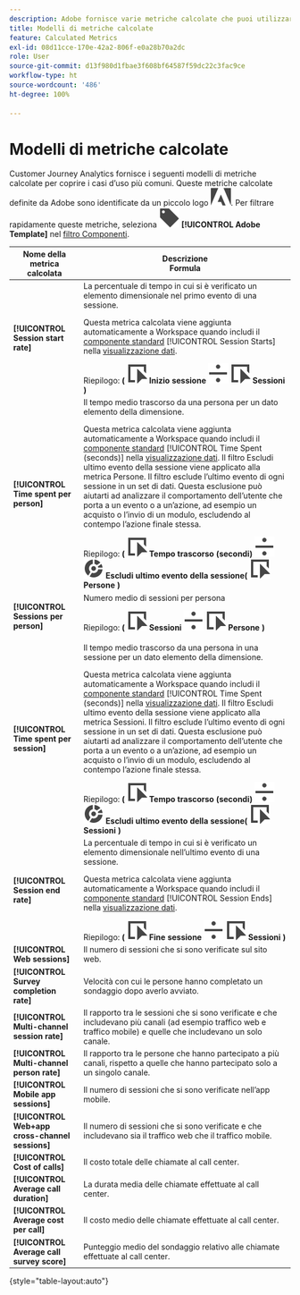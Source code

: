 ```yaml
---
description: Adobe fornisce varie metriche calcolate che puoi utilizzare. In questa pagina sono elencate tali metriche e i loro utilizzi previsti.
title: Modelli di metriche calcolate
feature: Calculated Metrics
exl-id: 08d11cce-170e-42a2-806f-e0a28b70a2dc
role: User
source-git-commit: d13f980d1fbae3f608bf64587f59dc22c3fac9ce
workflow-type: ht
source-wordcount: '486'
ht-degree: 100%

---
```


# Modelli di metriche calcolate

Customer Journey Analytics fornisce i seguenti modelli di metriche calcolate per coprire i casi d’uso più comuni. Queste metriche calcolate definite da Adobe sono identificate da un piccolo logo ![AdobeLogoSmall](/help/assets/icons/AdobeLogoSmall.svg). Per filtrare rapidamente queste metriche, seleziona ![Etichetta](/help/assets/icons/Label.svg) **[!UICONTROL Adobe Template]** nel [filtro Componenti](/help/components/overview.md#filter).

| Nome della metrica calcolata | Descrizione<br/>Formula |
|---------|----------|
| **[!UICONTROL Session start rate]** | La percentuale di tempo in cui si è verificato un elemento dimensionale nel primo evento di una sessione.<p>Questa metrica calcolata viene aggiunta automaticamente a Workspace quando includi il [componente standard](/help/data-views/component-reference.md) [!UICONTROL Session Starts] nella [visualizzazione dati](/help/data-views/create-dataview.md).</p>Riepilogo: **(** ![Evento](/help/assets/icons/Event.svg) **Inizio sessione** ![Dividi](/help/assets/icons/Divide.svg) ![Evento](/help/assets/icons/Event.svg) **Sessioni** **)** |
| **[!UICONTROL Time spent per person]** | Il tempo medio trascorso da una persona per un dato elemento della dimensione.<p>Questa metrica calcolata viene aggiunta automaticamente a Workspace quando includi il [componente standard](/help/data-views/component-reference.md) [!UICONTROL Time Spent (seconds)] nella [visualizzazione dati](/help/data-views/create-dataview.md). Il filtro Escludi ultimo evento della sessione viene applicato alla metrica Persone. Il filtro esclude l’ultimo evento di ogni sessione in un set di dati. Questa esclusione può aiutarti ad analizzare il comportamento dell’utente che porta a un evento o a un’azione, ad esempio un acquisto o l’invio di un modulo, escludendo al contempo l’azione finale stessa.</p>Riepilogo: **(** ![Evento](/help/assets/icons/Event.svg) **Tempo trascorso (secondi)** ![Dividi](/help/assets/icons/Divide.svg) ![Segmentazione](/help/assets/icons/Segmentation.svg) **Escludi ultimo evento della sessione(** ![Evento](/help/assets/icons/Event.svg) **Persone )** |
| **[!UICONTROL Sessions per person]** | Numero medio di sessioni per persona<p>Riepilogo: **(** ![Evento](/help/assets/icons/Event.svg) **Sessioni** ![Dividi](/help/assets/icons/Divide.svg) ![Evento](/help/assets/icons/Event.svg) **Persone** **)** |
| **[!UICONTROL Time spent per session]** | Il tempo medio trascorso da una persona in una sessione per un dato elemento della dimensione.<p>Questa metrica calcolata viene aggiunta automaticamente a Workspace quando includi il [componente standard](/help/data-views/component-reference.md) [!UICONTROL Time Spent (seconds)] nella [visualizzazione dati](/help/data-views/create-dataview.md). Il filtro Escludi ultimo evento della sessione viene applicato alla metrica Sessioni. Il filtro esclude l’ultimo evento di ogni sessione in un set di dati. Questa esclusione può aiutarti ad analizzare il comportamento dell’utente che porta a un evento o a un’azione, ad esempio un acquisto o l’invio di un modulo, escludendo al contempo l’azione finale stessa.</p>Riepilogo: **(** ![Evento](/help/assets/icons/Event.svg) **Tempo trascorso (secondi)** ![Dividi](/help/assets/icons/Divide.svg) ![Segmentazione](/help/assets/icons/Segmentation.svg) **Escludi ultimo evento della sessione(** ![Evento](/help/assets/icons/Event.svg) **Sessioni )** |
| **[!UICONTROL Session end rate]** | La percentuale di tempo in cui si è verificato un elemento dimensionale nell’ultimo evento di una sessione. <p>Questa metrica calcolata viene aggiunta automaticamente a Workspace quando includi il [componente standard](/help/data-views/component-reference.md) [!UICONTROL Session Ends] nella [visualizzazione dati](/help/data-views/create-dataview.md).</p>Riepilogo: **(** ![Evento](/help/assets/icons/Event.svg) **Fine sessione** ![Dividi](/help/assets/icons/Divide.svg) ![Evento](/help/assets/icons/Event.svg) **Sessioni** **)** |
| **[!UICONTROL Web sessions]** | Il numero di sessioni che si sono verificate sul sito web. |
| **[!UICONTROL Survey completion rate]** | Velocità con cui le persone hanno completato un sondaggio dopo averlo avviato. |
| **[!UICONTROL Multi-channel session rate]** | Il rapporto tra le sessioni che si sono verificate e che includevano più canali (ad esempio traffico web e traffico mobile) e quelle che includevano un solo canale. |
| **[!UICONTROL Multi-channel person rate]** | Il rapporto tra le persone che hanno partecipato a più canali, rispetto a quelle che hanno partecipato solo a un singolo canale. |
| **[!UICONTROL Mobile app sessions]** | Il numero di sessioni che si sono verificate nell’app mobile. |
| **[!UICONTROL Web+app cross-channel sessions]** | Il numero di sessioni che si sono verificate e che includevano sia il traffico web che il traffico mobile. |
| **[!UICONTROL Cost of calls]** | Il costo totale delle chiamate al call center. <!-- <p>Summary: Call length</p> --> |
| **[!UICONTROL Average call duration]** | La durata media delle chiamate effettuate al call center. |
| **[!UICONTROL Average cost per call]** | Il costo medio delle chiamate effettuate al call center. |
| **[!UICONTROL Average call survey score]** | Punteggio medio del sondaggio relativo alle chiamate effettuate al call center. |

{style="table-layout:auto"}
